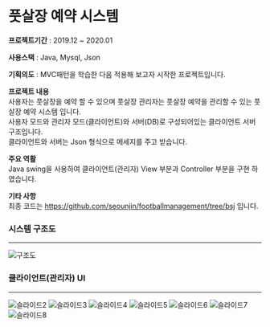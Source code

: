 # 풋살장 예약 시스템

**프로젝트기간** : 2019.12 ~ 2020.01  

**사용스택** : Java, Mysql, Json  

**기획의도** : MVC패턴을 학습한 다음 적용해 보고자 시작한 프로젝트입니다.  

**프로젝트 내용**  
사용자는 풋살장을 예약 할 수 있으며 풋살장 관리자는 
풋살장 예약을 관리할 수 있는 풋살장 예약 시스템 입니다.  
사용자 모드와 관리자 모드(클라이언트)와 서버(DB)로 구성되어있는
클라이언트 서버 구조입니다.  
클라이언트와 서버는 Json 형식으로 메세지를 주고 받습니다.  

**주요 역활**  
Java swing을 사용하여 클라이언트(관리자) View 부분과 Controller 부분을 구현 하였습니다.  


**기타 사항**  
최종 코드는 https://github.com/seounjin/footballmanagement/tree/bsj 입니다.

### 시스템 구조도
---------------------------------------  

![구조도](https://user-images.githubusercontent.com/39517396/79731829-caf45a80-832d-11ea-80e5-c0d171148e84.png)

### 클라이언트(관리자) UI
---------------------------------------
![슬라이드2](https://user-images.githubusercontent.com/39517396/79741707-ac499000-833c-11ea-8dbc-a5f3d874a5e6.PNG)
![슬라이드3](https://user-images.githubusercontent.com/39517396/79741723-b10e4400-833c-11ea-8eda-de35f11d61c7.PNG)
![슬라이드4](https://user-images.githubusercontent.com/39517396/79741742-b66b8e80-833c-11ea-8d21-2f6c50ab6e82.PNG)
![슬라이드5](https://user-images.githubusercontent.com/39517396/79741736-b53a6180-833c-11ea-8142-2d84b8203ab3.PNG)
![슬라이드6](https://user-images.githubusercontent.com/39517396/79741756-bf5c6000-833c-11ea-876a-c0c308769eac.PNG)
![슬라이드7](https://user-images.githubusercontent.com/39517396/79741759-c08d8d00-833c-11ea-8996-c2b55b87f1fc.PNG)
![슬라이드8](https://user-images.githubusercontent.com/39517396/79741762-c1262380-833c-11ea-987a-a5fe2bb380eb.PNG)

